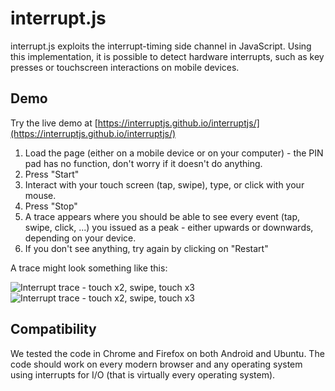 # interrupt.js
 
interrupt.js exploits the interrupt-timing side channel in JavaScript. 
Using this implementation, it is possible to detect hardware interrupts, such as key presses or touchscreen interactions on mobile devices. 

## Demo

Try the live demo at [https://interruptjs.github.io/interruptjs/](https://interruptjs.github.io/interruptjs/) 

1. Load the page (either on a mobile device or on your computer) - the PIN pad has no function, don't worry if it doesn't do anything. 
2. Press "Start"
3. Interact with your touch screen (tap, swipe), type, or click with your mouse.
4. Press "Stop"
5. A trace appears where you should be able to see every event (tap, swipe, click, ...) you issued as a peak - either upwards or downwards, depending on your device. 
6. If you don't see anything, try again by clicking on "Restart"

A trace might look something like this:

![Interrupt trace - touch x2, swipe, touch x3](https://github.com/interruptjs/interruptjs/raw/master/screenshots/trace1.png  "Interrupt trace - touch x2, swipe, touch x3") 
![Interrupt trace - touch x2, swipe, touch x3](https://github.com/interruptjs/interruptjs/raw/master/screenshots/trace2.png  "Interrupt trace - touch x2, swipe, touch x3") 

## Compatibility

We tested the code in Chrome and Firefox on both Android and Ubuntu. 
The code should work on every modern browser and any operating system using interrupts for I/O (that is virtually every operating system). 